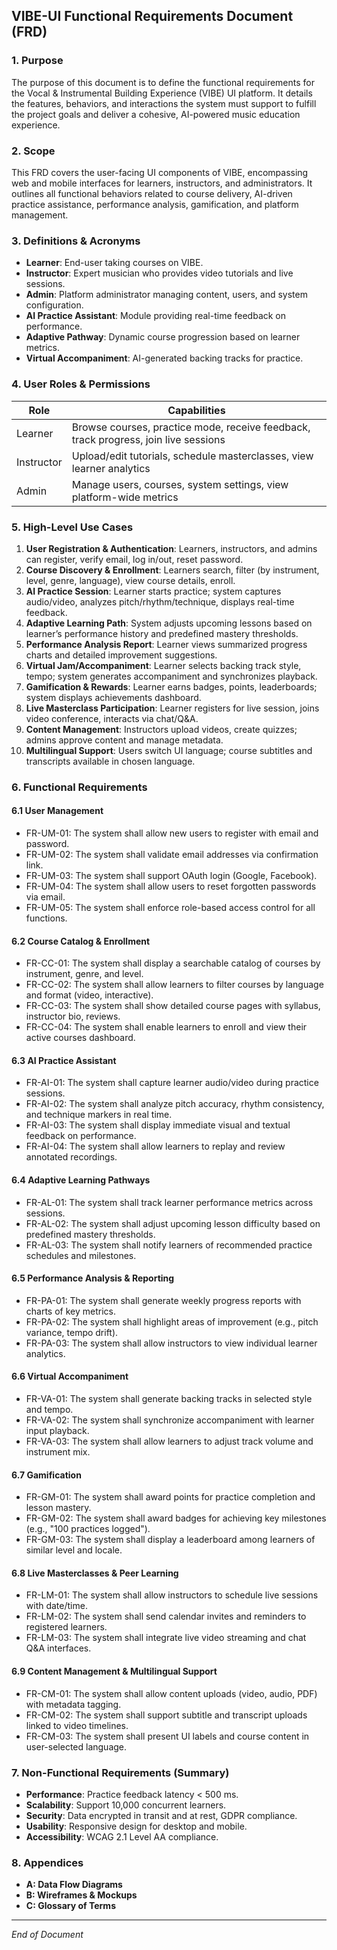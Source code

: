 ## VIBE-UI Functional Requirements Document (FRD)

### 1. Purpose

The purpose of this document is to define the functional requirements for the Vocal & Instrumental Building Experience (VIBE) UI platform. It details the features, behaviors, and interactions the system must support to fulfill the project goals and deliver a cohesive, AI-powered music education experience.

### 2. Scope

This FRD covers the user-facing UI components of VIBE, encompassing web and mobile interfaces for learners, instructors, and administrators. It outlines all functional behaviors related to course delivery, AI-driven practice assistance, performance analysis, gamification, and platform management.

### 3. Definitions & Acronyms

* **Learner**: End-user taking courses on VIBE.
* **Instructor**: Expert musician who provides video tutorials and live sessions.
* **Admin**: Platform administrator managing content, users, and system configuration.
* **AI Practice Assistant**: Module providing real-time feedback on performance.
* **Adaptive Pathway**: Dynamic course progression based on learner metrics.
* **Virtual Accompaniment**: AI-generated backing tracks for practice.

### 4. User Roles & Permissions

| Role       | Capabilities                                                                        |
| ---------- | ----------------------------------------------------------------------------------- |
| Learner    | Browse courses, practice mode, receive feedback, track progress, join live sessions |
| Instructor | Upload/edit tutorials, schedule masterclasses, view learner analytics               |
| Admin      | Manage users, courses, system settings, view platform-wide metrics                  |

### 5. High-Level Use Cases

1. **User Registration & Authentication**: Learners, instructors, and admins can register, verify email, log in/out, reset password.
2. **Course Discovery & Enrollment**: Learners search, filter (by instrument, level, genre, language), view course details, enroll.
3. **AI Practice Session**: Learner starts practice; system captures audio/video, analyzes pitch/rhythm/technique, displays real-time feedback.
4. **Adaptive Learning Path**: System adjusts upcoming lessons based on learner’s performance history and predefined mastery thresholds.
5. **Performance Analysis Report**: Learner views summarized progress charts and detailed improvement suggestions.
6. **Virtual Jam/Accompaniment**: Learner selects backing track style, tempo; system generates accompaniment and synchronizes playback.
7. **Gamification & Rewards**: Learner earns badges, points, leaderboards; system displays achievements dashboard.
8. **Live Masterclass Participation**: Learner registers for live session, joins video conference, interacts via chat/Q\&A.
9. **Content Management**: Instructors upload videos, create quizzes; admins approve content and manage metadata.
10. **Multilingual Support**: Users switch UI language; course subtitles and transcripts available in chosen language.

### 6. Functional Requirements

#### 6.1 User Management

* FR-UM-01: The system shall allow new users to register with email and password.
* FR-UM-02: The system shall validate email addresses via confirmation link.
* FR-UM-03: The system shall support OAuth login (Google, Facebook).
* FR-UM-04: The system shall allow users to reset forgotten passwords via email.
* FR-UM-05: The system shall enforce role-based access control for all functions.

#### 6.2 Course Catalog & Enrollment

* FR-CC-01: The system shall display a searchable catalog of courses by instrument, genre, and level.
* FR-CC-02: The system shall allow learners to filter courses by language and format (video, interactive).
* FR-CC-03: The system shall show detailed course pages with syllabus, instructor bio, reviews.
* FR-CC-04: The system shall enable learners to enroll and view their active courses dashboard.

#### 6.3 AI Practice Assistant

* FR-AI-01: The system shall capture learner audio/video during practice sessions.
* FR-AI-02: The system shall analyze pitch accuracy, rhythm consistency, and technique markers in real time.
* FR-AI-03: The system shall display immediate visual and textual feedback on performance.
* FR-AI-04: The system shall allow learners to replay and review annotated recordings.

#### 6.4 Adaptive Learning Pathways

* FR-AL-01: The system shall track learner performance metrics across sessions.
* FR-AL-02: The system shall adjust upcoming lesson difficulty based on predefined mastery thresholds.
* FR-AL-03: The system shall notify learners of recommended practice schedules and milestones.

#### 6.5 Performance Analysis & Reporting

* FR-PA-01: The system shall generate weekly progress reports with charts of key metrics.
* FR-PA-02: The system shall highlight areas of improvement (e.g., pitch variance, tempo drift).
* FR-PA-03: The system shall allow instructors to view individual learner analytics.

#### 6.6 Virtual Accompaniment

* FR-VA-01: The system shall generate backing tracks in selected style and tempo.
* FR-VA-02: The system shall synchronize accompaniment with learner input playback.
* FR-VA-03: The system shall allow learners to adjust track volume and instrument mix.

#### 6.7 Gamification

* FR-GM-01: The system shall award points for practice completion and lesson mastery.
* FR-GM-02: The system shall award badges for achieving key milestones (e.g., "100 practices logged").
* FR-GM-03: The system shall display a leaderboard among learners of similar level and locale.

#### 6.8 Live Masterclasses & Peer Learning

* FR-LM-01: The system shall allow instructors to schedule live sessions with date/time.
* FR-LM-02: The system shall send calendar invites and reminders to registered learners.
* FR-LM-03: The system shall integrate live video streaming and chat Q\&A interfaces.

#### 6.9 Content Management & Multilingual Support

* FR-CM-01: The system shall allow content uploads (video, audio, PDF) with metadata tagging.
* FR-CM-02: The system shall support subtitle and transcript uploads linked to video timelines.
* FR-CM-03: The system shall present UI labels and course content in user-selected language.

### 7. Non-Functional Requirements (Summary)

* **Performance**: Practice feedback latency < 500 ms.
* **Scalability**: Support 10,000 concurrent learners.
* **Security**: Data encrypted in transit and at rest, GDPR compliance.
* **Usability**: Responsive design for desktop and mobile.
* **Accessibility**: WCAG 2.1 Level AA compliance.

### 8. Appendices

* **A: Data Flow Diagrams**
* **B: Wireframes & Mockups**
* **C: Glossary of Terms**

---

*End of Document*
